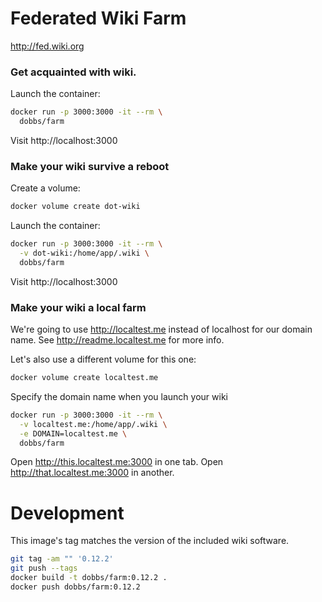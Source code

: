 # Federated Wiki Farm

http://fed.wiki.org

### Get acquainted with wiki.

Launch the container:
``` bash
docker run -p 3000:3000 -it --rm \
  dobbs/farm
```

Visit http://localhost:3000

### Make your wiki survive a reboot

Create a volume:

``` bash
docker volume create dot-wiki
```

Launch the container:
``` bash
docker run -p 3000:3000 -it --rm \
  -v dot-wiki:/home/app/.wiki \
  dobbs/farm
```

Visit http://localhost:3000

### Make your wiki a local farm

We're going to use http://localtest.me instead of localhost for our
domain name.  See http://readme.localtest.me for more info.

Let's also use a different volume for this one:
``` bash
docker volume create localtest.me
```

Specify the domain name when you launch your wiki
``` bash
docker run -p 3000:3000 -it --rm \
  -v localtest.me:/home/app/.wiki \
  -e DOMAIN=localtest.me \
  dobbs/farm
```

Open http://this.localtest.me:3000 in one tab.
Open http://that.localtest.me:3000 in another.

# Development

This image's tag matches the version of the included wiki software.

``` bash
git tag -am "" '0.12.2'
git push --tags
docker build -t dobbs/farm:0.12.2 .
docker push dobbs/farm:0.12.2
```
